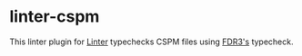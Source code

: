 linter-cspm
===========

This linter plugin for [Linter](https://github.com/AtomLinter/Linter) typechecks CSPM files using
[FDR3's](https://www.cs.ox.ac.uk/projects/fdr/) typecheck.
